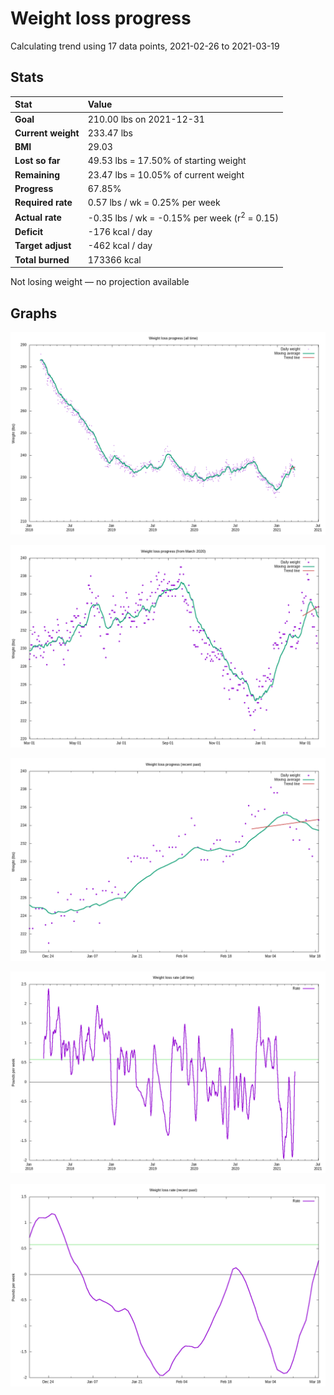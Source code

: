 # Weight loss progress

Calculating trend using 17 data points, 2021-02-26 to 2021-03-19

## Stats

Stat|Value
:-|:-
**Goal**|210.00 lbs on 2021-12-31
**Current weight**|233.47 lbs
**BMI**|29.03
**Lost so far**|49.53 lbs = 17.50% of starting weight
**Remaining**|23.47 lbs = 10.05% of current  weight
**Progress**|67.85%
**Required rate**|0.57 lbs / wk = 0.25% per week
**Actual rate**|-0.35 lbs / wk = -0.15% per week  (r<sup>2</sup> = 0.15)
**Deficit**|-176 kcal / day
**Target adjust**|-462 kcal / day
**Total burned**|173366 kcal

Not losing weight &mdash; no projection available

## Graphs

![](weight-graph-alltime.png)

![](weight-graph-covid.png)

![](weight-graph-recent.png)

![](rate-graph-alltime.png)

![](rate-graph-recent.png)
